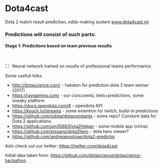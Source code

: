 # Dota4cast
Dota 2 match result prediction, odds-making system  www.dota4cast.ml

<h3> Predictions will consist of such parts: </h3>

  <summary><h4>Stage 1: Predictions based on team previous results </h4></summary>
 <br>
  
- [ ]  Neural network trained on results of professional teams performance. 
  




Some usefull links:
- http://dotascience.com/  - hakaton for prediction dota 2 team winner (2017)
- https://raygaming.com/   - our concurents, bets+predictions, some sneaky platform
- https://docs.opendota.com/# - opendota API
- https://kouch.tv/streams  - some extention for twitch, build-in predictions
- https://github.com/odota/dotaconstants - some repo? Constant data for Dota 2 applications.
- https://github.com/uin3566/Dota2Helper - some mobile app (china)
- https://github.com/pissang/dota2hero - dota hero viewer? 
- https://github.com/andreiapostoae/dota2-predictor 

Aslo check out our twitter:
https://twitter.com/dota4cast

Initial idea taken from:
https://github.com/dotascience/dotascience-hackathon
